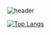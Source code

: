 ![header](https://capsule-render.vercel.app/api?type=venom&color=random&text=Abyssmash&animation=blink&fontsize=30&fontColor=FF9BF5)

[![Top Langs](https://github-readme-stats.vercel.app/api/top-langs/?username=anuraghazra&layout=donut)](https://github.com/anuraghazra/github-readme-stats)
